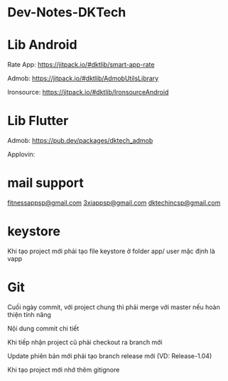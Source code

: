 # Dev-Notes-DKTech

# Lib Android
Rate App:
https://jitpack.io/#dktlib/smart-app-rate

Admob:
https://jitpack.io/#dktlib/AdmobUtilsLibrary

Ironsource: 
https://jitpack.io/#dktlib/IronsourceAndroid

# Lib Flutter
Admob:
https://pub.dev/packages/dktech_admob

Applovin:

# mail support
fitnessappsp@gmail.com
3xiappsp@gmail.com
dktechincsp@gmail.com

# keystore
Khi tạo project mới phải tạo file keystore ở folder app/
user mặc định là vapp

# Git
Cuối ngày commit, với project chung thì phải merge với master nếu hoàn thiện tính năng

Nội dung commit chi tiết

Khi tiếp nhận project cũ phải checkout ra branch mới

Update phiên bản mới phải tạo branch release mới (VD: Release-1.04)

Khi tạo project mới nhớ thêm gitignore




